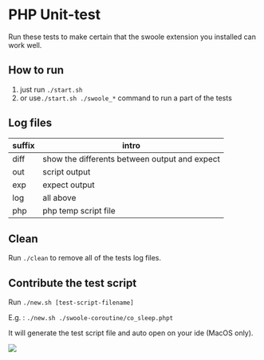 # PHP Unit-test

Run these tests to make certain that the swoole extension you installed can work well.

## How to run
1. just run `./start.sh`
2. or use`./start.sh ./swoole_*` command to run a part of the tests

## Log files

| suffix | intro                                         |
| ------ | --------------------------------------------- |
| diff   | show the differents between output and expect |
| out    | script output                                 |
| exp    | expect output                                 |
| log    | all above                                     |
| php    | php temp script file                          |


## Clean
Run `./clean` to remove all of the tests log files.

## Contribute the test script
Run `./new.sh [test-script-filename]`

E.g. : `./new.sh ./swoole-coroutine/co_sleep.phpt`

It will generate the test script file and auto open on your ide (MacOS only).

![](https://ws1.sinaimg.cn/large/006DQdzWly1frvn56azn9g30rs0m8b29.gif)
